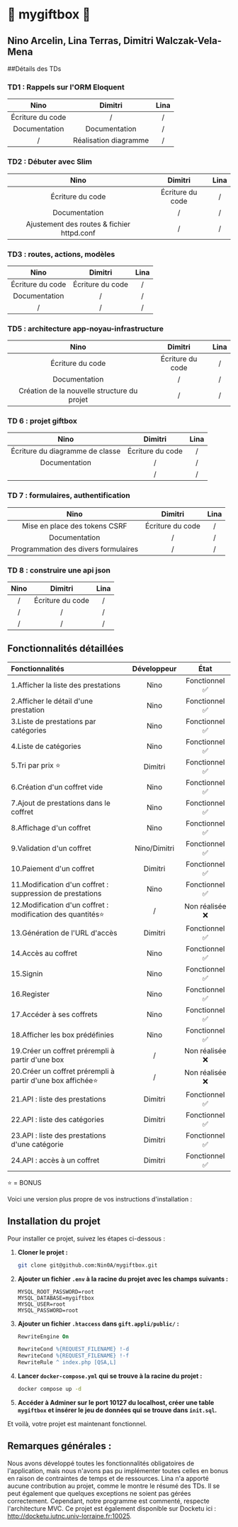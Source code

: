 # 🌟 mygiftbox 🌟
## Nino Arcelin, Lina Terras, Dimitri Walczak-Vela-Mena

##Détails des TDs

### TD1 : Rappels sur l'ORM Eloquent
| **Nino**                                          | **Dimitri**                             | **Lina** |
|:-:                                                |:-:                                      |:-:|
| Écriture du code                                  | /                                       | / |
| Documentation                                     | Documentation                           | / |
| /                                                 | Réalisation diagramme                   | / |

### TD2 : Débuter avec Slim
| **Nino**                                          | **Dimitri**                             | **Lina** |
|:-:                                                |:-:                                      |:-:|
| Écriture du code                                  | Écriture du code                        | / |
| Documentation                                     | /                                       | / |
| Ajustement des routes & fichier httpd.conf        | /                                       | / |

### TD3 : routes, actions, modèles
| **Nino**                                          | **Dimitri**                             | **Lina** |
|:-:                                                |:-:                                      |:-:|
| Écriture du code                                  | Écriture du code                        | / |
| Documentation                                     | /                                       | / |
|        /                                          | /                                       | / |

### TD5 : architecture app-noyau-infrastructure
| **Nino**                                          | **Dimitri**                             | **Lina** |
|:-:                                                |:-:                                      |:-:|
| Écriture du code                                  | Écriture du code                        | / |
| Documentation                                     | /                                       | / |
| Création de la nouvelle structure du projet       | /                                       | / |

### TD 6 : projet giftbox
| **Nino**                                          | **Dimitri**                             | **Lina** |
|:-:                                                |:-:                                      |:-:|
| Écriture du diagramme de classe                   | Écriture du code                        | / |
| Documentation                                     | /                                       | / |
|                | /                                       | / |

### TD 7 : formulaires, authentification
| **Nino**                                          | **Dimitri**                             | **Lina** |
|:-:                                                |:-:                                      |:-:|
| Mise en place des tokens CSRF                     | Écriture du code                        | / |
| Documentation                                     | /                                       | / |
| Programmation des divers formulaires              | /                                       | / |

### TD 8 : construire une api json
| **Nino**                                          | **Dimitri**                             | **Lina** |
|:-:                                                |:-:                                      |:-:|
| /                                                 | Écriture du code                        | / |
| /                                                 | /                                       | / |
| /                                                 | /                                       | / |

## Fonctionnalités détaillées

| Fonctionnalités                                          | Développeur                         | État |
|:-                                                       |:-:                                  |:-:|
| 1.Afficher la liste des prestations                        | Nino                                | Fonctionnel ✅ |
| 2.Afficher le détail d'une prestation                      | Nino                                | Fonctionnel ✅ |
| 3.Liste de prestations par catégories                      | Nino                                | Fonctionnel ✅ |
| 4.Liste de catégories                                      | Nino                                | Fonctionnel ✅ |
| 5.Tri par prix ⭐️                                             | Dimitri                             | Fonctionnel ✅ |
| 6.Création d'un coffret vide                               | Nino                                | Fonctionnel ✅ |
| 7.Ajout de prestations dans le coffret                     | Nino                                | Fonctionnel ✅ |
| 8.Affichage d'un coffret                                   | Nino                                | Fonctionnel ✅ |
| 9.Validation d'un coffret                                  | Nino/Dimitri                        | Fonctionnel ✅ |
| 10.Paiement d'un coffret                                    | Dimitri                             | Fonctionnel ✅ |
| 11.Modification d'un coffret : suppression de prestations   | Nino                                | Fonctionnel ✅ |
| 12.Modification d'un coffret : modification des quantités⭐️   | /                                   | Non réalisée ❌ |
| 13.Génération de l'URL d'accès                              | Dimitri                             | Fonctionnel ✅ |
| 14.Accès au coffret                                         | Nino                                | Fonctionnel ✅ |
| 15.Signin                                                   | Nino                                | Fonctionnel ✅ |
| 16.Register                                                 | Nino                                | Fonctionnel ✅ |
| 17.Accéder à ses coffrets                                   | Nino                                | Fonctionnel ✅ |
| 18.Afficher les box prédéfinies                             | Nino                                | Fonctionnel ✅ |
| 19.Créer un coffret prérempli à partir d'une box            | /                                   | Non réalisée ❌ |
| 20.Créer un coffret prérempli à partir d'une box affichée⭐️   | /                                   | Non réalisée ❌ |
| 21.API : liste des prestations                              | Dimitri                             | Fonctionnel ✅ |
| 22.API : liste des catégories                               | Dimitri                             | Fonctionnel ✅ |
| 23.API : liste des prestations d'une catégorie              | Dimitri                             | Fonctionnel ✅ |
| 24.API : accès à un coffret                                 | Dimitri                             | Fonctionnel ✅ |

⭐️ = BONUS

Voici une version plus propre de vos instructions d'installation :

## Installation du projet

Pour installer ce projet, suivez les étapes ci-dessous :

1. **Cloner le projet :**

    ```bash
    git clone git@github.com:Nin0A/mygiftbox.git
    ```

2. **Ajouter un fichier `.env` à la racine du projet avec les champs suivants :**

    ```plaintext
    MYSQL_ROOT_PASSWORD=root
    MYSQL_DATABASE=mygiftbox
    MYSQL_USER=root
    MYSQL_PASSWORD=root
    ```

3. **Ajouter un fichier `.htaccess` dans `gift.appli/public/` :**

    ```apache
    RewriteEngine On

    RewriteCond %{REQUEST_FILENAME} !-d
    RewriteCond %{REQUEST_FILENAME} !-f
    RewriteRule ^ index.php [QSA,L]
    ```

4. **Lancer `docker-compose.yml` qui se trouve à la racine du projet :**

    ```bash
    docker compose up -d
    ```

5. **Accéder à Adminer sur le port **10127** du localhost, créer une table `mygiftbox` et insérer le jeu de données qui se trouve dans `init.sql`.**

Et voilà, votre projet est maintenant fonctionnel.

## Remarques générales :

Nous avons développé toutes les fonctionnalités obligatoires de l'application, mais nous n'avons pas pu implémenter toutes celles en bonus en raison de contraintes de temps et de ressources. Lina n'a apporté aucune contribution au projet, comme le montre le résumé des TDs. Il se peut également que quelques exceptions ne soient pas gérées correctement. Cependant, notre programme est commenté, respecte l'architecture MVC. Ce projet est également disponible sur Docketu ici : http://docketu.iutnc.univ-lorraine.fr:10025.



